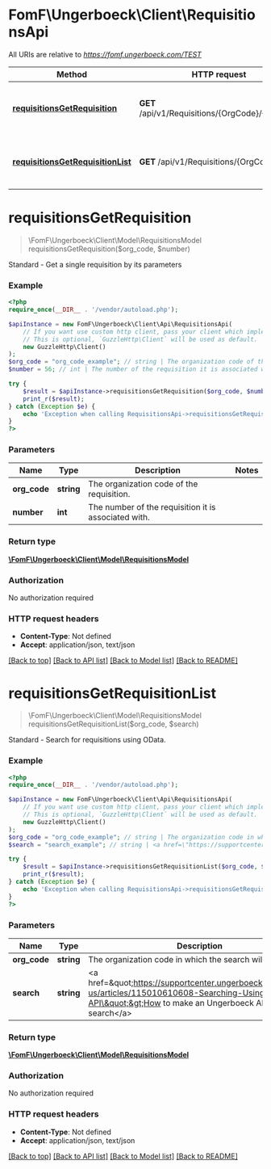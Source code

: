 # FomF\Ungerboeck\Client\RequisitionsApi

All URIs are relative to *https://fomf.ungerboeck.com/TEST*

Method | HTTP request | Description
------------- | ------------- | -------------
[**requisitionsGetRequisition**](RequisitionsApi.md#requisitionsGetRequisition) | **GET** /api/v1/Requisitions/{OrgCode}/{Number} | Standard - Get a single requisition by its parameters
[**requisitionsGetRequisitionList**](RequisitionsApi.md#requisitionsGetRequisitionList) | **GET** /api/v1/Requisitions/{OrgCode} | Standard - Search for requisitions using OData.


# **requisitionsGetRequisition**
> \FomF\Ungerboeck\Client\Model\RequisitionsModel requisitionsGetRequisition($org_code, $number)

Standard - Get a single requisition by its parameters

### Example
```php
<?php
require_once(__DIR__ . '/vendor/autoload.php');

$apiInstance = new FomF\Ungerboeck\Client\Api\RequisitionsApi(
    // If you want use custom http client, pass your client which implements `GuzzleHttp\ClientInterface`.
    // This is optional, `GuzzleHttp\Client` will be used as default.
    new GuzzleHttp\Client()
);
$org_code = "org_code_example"; // string | The organization code of the requisition.
$number = 56; // int | The number of the requisition it is associated with.

try {
    $result = $apiInstance->requisitionsGetRequisition($org_code, $number);
    print_r($result);
} catch (Exception $e) {
    echo 'Exception when calling RequisitionsApi->requisitionsGetRequisition: ', $e->getMessage(), PHP_EOL;
}
?>
```

### Parameters

Name | Type | Description  | Notes
------------- | ------------- | ------------- | -------------
 **org_code** | **string**| The organization code of the requisition. |
 **number** | **int**| The number of the requisition it is associated with. |

### Return type

[**\FomF\Ungerboeck\Client\Model\RequisitionsModel**](../Model/RequisitionsModel.md)

### Authorization

No authorization required

### HTTP request headers

 - **Content-Type**: Not defined
 - **Accept**: application/json, text/json

[[Back to top]](#) [[Back to API list]](../../README.md#documentation-for-api-endpoints) [[Back to Model list]](../../README.md#documentation-for-models) [[Back to README]](../../README.md)

# **requisitionsGetRequisitionList**
> \FomF\Ungerboeck\Client\Model\RequisitionsModel requisitionsGetRequisitionList($org_code, $search)

Standard - Search for requisitions using OData.

### Example
```php
<?php
require_once(__DIR__ . '/vendor/autoload.php');

$apiInstance = new FomF\Ungerboeck\Client\Api\RequisitionsApi(
    // If you want use custom http client, pass your client which implements `GuzzleHttp\ClientInterface`.
    // This is optional, `GuzzleHttp\Client` will be used as default.
    new GuzzleHttp\Client()
);
$org_code = "org_code_example"; // string | The organization code in which the search will take place
$search = "search_example"; // string | <a href=\"https://supportcenter.ungerboeck.com/hc/en-us/articles/115010610608-Searching-Using-the-API\">How to make an Ungerboeck API search</a>

try {
    $result = $apiInstance->requisitionsGetRequisitionList($org_code, $search);
    print_r($result);
} catch (Exception $e) {
    echo 'Exception when calling RequisitionsApi->requisitionsGetRequisitionList: ', $e->getMessage(), PHP_EOL;
}
?>
```

### Parameters

Name | Type | Description  | Notes
------------- | ------------- | ------------- | -------------
 **org_code** | **string**| The organization code in which the search will take place |
 **search** | **string**| &lt;a href&#x3D;\&quot;https://supportcenter.ungerboeck.com/hc/en-us/articles/115010610608-Searching-Using-the-API\&quot;&gt;How to make an Ungerboeck API search&lt;/a&gt; |

### Return type

[**\FomF\Ungerboeck\Client\Model\RequisitionsModel**](../Model/RequisitionsModel.md)

### Authorization

No authorization required

### HTTP request headers

 - **Content-Type**: Not defined
 - **Accept**: application/json, text/json

[[Back to top]](#) [[Back to API list]](../../README.md#documentation-for-api-endpoints) [[Back to Model list]](../../README.md#documentation-for-models) [[Back to README]](../../README.md)

